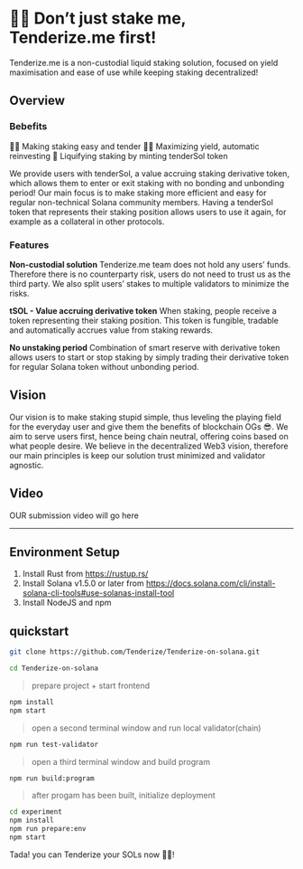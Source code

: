 # 🥩🔨 Don’t just stake me, Tenderize.me first!

Tenderize.me is a non-custodial liquid staking solution, focused on yield maximisation and ease of use while keeping staking decentralized! 

## Overview
### Bebefits
🔨🥩    Making staking easy and tender
👨‍🌾      Maximizing yield, automatic reinvesting
🌊      Liquifying staking by minting tenderSol token

We provide users with tenderSol, a value accruing staking derivative token, which allows them to enter or exit staking with no bonding and unbonding period!
Our main focus is to make staking more efficient and easy for regular non-technical Solana community members.
Having a tenderSol token that represents their staking position allows users to use it again, for example as a collateral in other protocols.

### Features
**Non-custodial solution**
Tenderize.me team does not hold any users’ funds. Therefore there is no counterparty risk, users do not need to trust us as the third party. We also split users’ stakes to multiple validators to minimize the risks. 

**tSOL - Value accruing derivative token**
When staking, people receive a token representing their staking position. This token is fungible, tradable and automatically accrues value from staking rewards.

**No unstaking period**
Combination of smart reserve with derivative token allows users to start or stop staking by simply trading their derivative token for regular Solana token without unbonding period.

## Vision
Our vision is to make staking stupid simple, thus leveling the playing field for the everyday user and give them the benefits of blockchain OGs 😎.
We aim to serve users first, hence being chain neutral, offering coins based on what people desire. 
We believe in the decentralized Web3 vision, therefore our main principles is keep our solution trust minimized and validator agnostic.

## Video
OUR submission video will go here

---

## Environment Setup
1. Install Rust from https://rustup.rs/
2. Install Solana v1.5.0 or later from https://docs.solana.com/cli/install-solana-cli-tools#use-solanas-install-tool
3. Install NodeJS and npm

## quickstart

```bash
git clone https://github.com/Tenderize/Tenderize-on-solana.git

cd Tenderize-on-solana
```

> prepare project + start frontend

```bash
npm install
npm start

```

>  open a second terminal window and run local validator(chain)

```bash
npm run test-validator

```

>  open a third terminal window and build program

```bash
npm run build:program

```
> after progam has been built, initialize deployment

```bash
cd experiment
npm install
npm run prepare:env
npm start
```

Tada! you can Tenderize your SOLs now  🥩🔨!